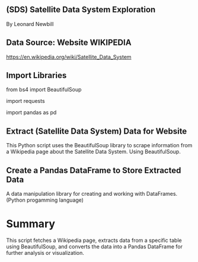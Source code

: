 ## (SDS) Satellite Data System Exploration 

By Leonard Newbill

## Data Source: Website WIKIPEDIA
https://en.wikipedia.org/wiki/Satellite_Data_System

## Import Libraries
from bs4 import BeautifulSoup

import requests

import pandas as pd

## Extract (Satellite Data System) Data for Website
This Python script uses the BeautifulSoup library to scrape information from a Wikipedia page about the Satellite Data System.
Using BeautifulSoup.

## Create a Pandas DataFrame to Store Extracted Data
A data manipulation library for creating and working with DataFrames. (Python progamming language)

# Summary
This script fetches a Wikipedia page, extracts data from a specific table using BeautifulSoup, and converts the data into a Pandas DataFrame for further analysis or visualization.
